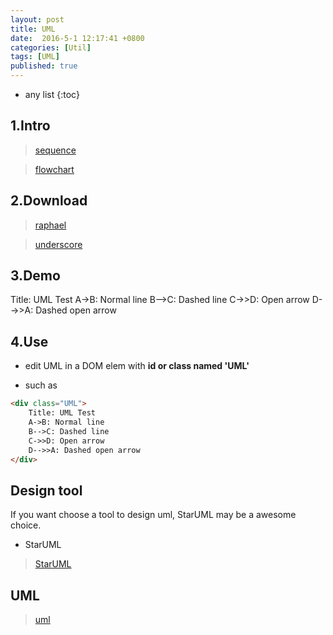 ```yaml
---
layout: post
title: UML
date:  2016-5-1 12:17:41 +0800
categories: [Util]
tags: [UML]
published: true
---
```


* any list
{:toc}

## 1.Intro

> [sequence](http://bramp.github.io/js-sequence-diagrams/)

> [flowchart](http://adrai.github.io/flowchart.js/)


## 2.Download

> [raphael](https://github.com/DmitryBaranovskiy/raphael)

> [underscore](http://underscorejs.org/)

## 3.Demo

<div class="UML">
    Title: UML Test
    A->B: Normal line
    B-->C: Dashed line
    C->>D: Open arrow
    D-->>A: Dashed open arrow
</div>

## 4.Use

- edit UML in a DOM elem with **id or class named 'UML'**

- such as

```html
<div class="UML">
    Title: UML Test
    A->B: Normal line
    B-->C: Dashed line
    C->>D: Open arrow
    D-->>A: Dashed open arrow
</div>
```

## Design tool

If you want choose a tool to design uml, StarUML may be a awesome choice.

- StarUML

> [StarUML](http://staruml.io/)

## UML

> [uml](http://www.uml.org/)

